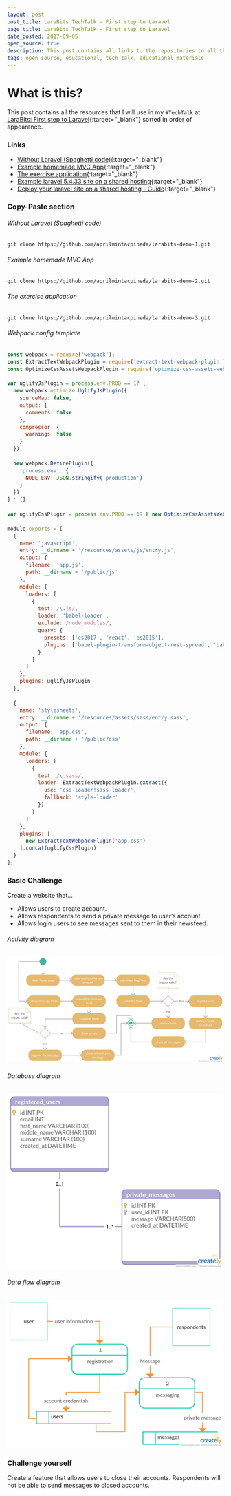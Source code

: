 ```yaml
---
layout: post
post_title: LaraBits TechTalk - First step to Laravel
page_title: LaraBits TechTalk - First step to Laravel
date_posted: 2017-09-05
open_source: true
description: This post contains all links to the repositories to all the demos I used in my tech talk at LaraBits.
tags: open source, educational, tech talk, educational materials
---
```


# What is this?

This post contains all the resources that I will use in my `#TechTalk` at [LaraBits: First step to Laravel](https://www.facebook.com/pampdev/photos/a.1895880487314456.1073741839.1780609138841592/2006207479615089/?type=3&theater){:target="_blank"} sorted in order of appearance.

### Links

- [Without Laravel (Spaghetti code)](https://github.com/aprilmintacpineda/larabits-demo-1){:target="_blank"}
- [Example homemade MVC App](https://github.com/aprilmintacpineda/larabits-demo-2){:target="_blank"}
- [The exercise application](https://github.com/aprilmintacpineda/larabits-demo-3.git){:target="_blank"}
- [Example laravel 5.4.33 site on a shared hosting](http://laravel-test-site.000webhostapp.com/){:target="_blank"}
- [Deploy your laravel site on a shared hosting - Guide](https://aprilmintacpineda.github.io/blog/how-tos/2017/08/17/deploy-your-laravel-site-with-shared-hosting/){:target="_blank"}

### Copy-Paste section

###### Without Laravel (Spaghetti code)

```
git clone https://github.com/aprilmintacpineda/larabits-demo-1.git
```

###### Example homemade MVC App

```
git clone https://github.com/aprilmintacpineda/larabits-demo-2.git
```

###### The exercise application

```
git clone https://github.com/aprilmintacpineda/larabits-demo-3.git
```

###### Webpack config template

```javascript
const webpack = require('webpack');
const ExtractTextWebpackPlugin = require('extract-text-webpack-plugin');
const OptimizeCssAssetsWebpackPlugin = require('optimize-css-assets-webpack-plugin');

var uglifyJsPlugin = process.env.PROD == 1? [
  new webpack.optimize.UglifyJsPlugin({
    sourceMap: false,
    output: {
      comments: false
    },
    compressor: {
      warnings: false
    }
  }),

  new webpack.DefinePlugin({
    'process.env': {
      NODE_ENV: JSON.stringify('production')
    }
  })
] : [];

var uglifyCssPlugin = process.env.PROD == 1? [ new OptimizeCssAssetsWebpackPlugin() ] : []

module.exports = [
  {
    name: 'javascript',
    entry: __dirname + '/resources/assets/js/entry.js',
    output: {
      filename: 'app.js',
      path: __dirname + '/public/js'
    },
    module: {
      loaders: [
        {
          test: /\.js/,
          loader: 'babel-loader',
          exclude: /node_modules/,
          query: {
            presets: ['es2017', 'react', 'es2015'],
            plugins: ['babel-plugin-transform-object-rest-spread', 'babel-plugin-transform-class-properties']
          }
        }
      ]
    },
    plugins: uglifyJsPlugin
  },

  {
    name: 'stylesheets',
    entry: __dirname + '/resources/assets/sass/entry.sass',
    output: {
      filename: 'app.css',
      path: __dirname + '/public/css'
    },
    module: {
      loaders: [
        {
          test: /\.sass/,
          loader: ExtractTextWebpackPlugin.extract({
            use: 'css-loader!sass-loader',
            fallback: 'style-loader'
          })
        }
      ]
    },
    plugins: [
      new ExtractTextWebpackPlugin('app.css')
    ].concat(uglifyCssPlugin)
  }
];
```

### Basic Challenge

Create a website that...

- Allows users to create account.
- Allows respondents to send a private message to user’s account.
- Allows login users to see messages sent to them in their newsfeed.

###### Activity diagram

![activity diagram](/public/post_resources/2017-09-05-larabits-tech-talk/activity-diagram.png)

###### Database diagram

![database diagram](/public/post_resources/2017-09-05-larabits-tech-talk/database-diagram.png)

###### Data flow diagram

![data flow diagram](/public/post_resources/2017-09-05-larabits-tech-talk/data-flow-diagram.png)

### Challenge yourself

Create a feature that allows users to close their accounts. Respondents will not be able to send messages to closed accounts.
